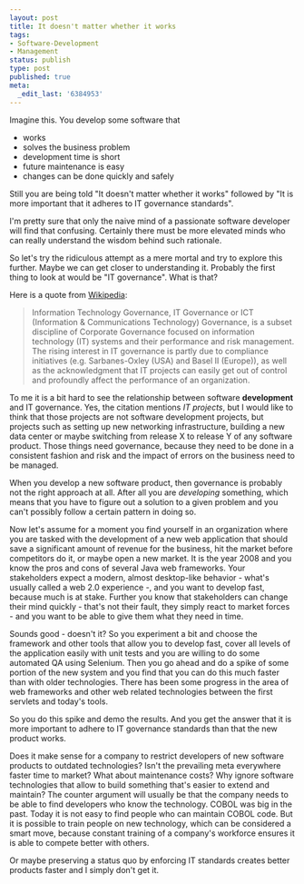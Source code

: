 ```yaml
---
layout: post
title: It doesn't matter whether it works
tags:
- Software-Development
- Management
status: publish
type: post
published: true
meta:
  _edit_last: '6384953'
---
```

<p>Imagine this. You develop some software that</p>

<ul><li>works</li>
<li>solves the business problem</li>
<li>development time is short</li>
<li>future maintenance is easy</li>
<li>changes can be done quickly and safely</li>
</ul>

<p>Still you are being told "It doesn't matter whether it works" followed by "It is more important that it adheres to IT governance standards".</p>

<p>I'm pretty sure that only the naive mind of a passionate software developer will find that confusing. Certainly there must be more elevated minds who can really understand the wisdom behind such rationale.</p>

<p>So let's try the ridiculous attempt as a mere mortal and try to explore this further. Maybe we can get closer to understanding it. Probably the first thing to look at would be "IT governance". What is that?</p>

<p>Here is a quote from <a href="http://en.wikipedia.org/wiki/Information_technology_governance">Wikipedia</a>:</p>

<blockquote>Information Technology Governance, IT Governance or ICT (Information &amp; Communications Technology) Governance, is a subset discipline of Corporate Governance focused on information technology (IT) systems and their performance and risk management. The rising interest in IT governance is partly due to compliance initiatives (e.g. Sarbanes-Oxley (USA) and Basel II (Europe)), as well as the acknowledgment that IT projects can easily get out of control and profoundly affect the performance of an organization.</blockquote>

<p>To me it is a bit hard to see the relationship between software <strong>development</strong> and IT governance. Yes, the citation mentions <em>IT projects</em>, but I would like to think that those projects are not software development projects, but projects such as setting up new networking infrastructure, building a new data center or maybe switching from release X to release Y of any software product. Those things need governance, because they need to be done in a consistent fashion and risk and the impact of errors on the business need to be managed.</p>

<p>When you develop a new software product, then governance is probably not the right approach at all. After all you are <em>developing</em> something, which means that you have to figure out a solution to a given problem and you can't possibly follow a certain pattern in doing so.</p>

<p>Now let's assume for a moment you find yourself in an organization where you are tasked with the development of a new web application that should save a significant amount of revenue for the business, hit the market before competitors do it, or maybe open a new market. It is the year 2008 and you know the pros and cons of several Java web frameworks. Your stakeholders expect a modern, almost desktop-like behavior - what's usually called a web 2.0 experience -, and you want to develop fast, because much is at stake. Further you know that stakeholders can change their mind quickly - that's not their fault, they simply react to market forces - and you want to be able to give them what they need in time.</p>

<p>Sounds good - doesn't it? So you experiment a bit and choose the framework and other tools that allow you to develop fast, cover all levels of the application easily with unit tests and you are willing to do some automated QA using Selenium. Then you go ahead and do a spike of some portion of the new system and you find that you can do this much faster than with older technologies. There has been some progress in the area of web frameworks and other web related technologies between the first servlets and today's tools.</p>

<p>So you do this spike and demo the results. And you get the answer that it is more important to adhere to IT governance standards than that the new product works. </p>

<p>Does it make sense for a company to restrict developers of new software products to outdated technologies? Isn't the prevailing meta everywhere faster time to market? What about maintenance costs? Why ignore software technologies that allow to build something that's easier to extend and maintain? The counter argument will usually be that the company needs to be able to find developers who know the technology. COBOL was big in the past. Today it is not easy to find people who can maintain COBOL code. But it is possible to train people on new technology, which can be considered a smart move, because constant training of a company's workforce ensures it is able to compete better with others.</p>

<p>Or maybe preserving a status quo by enforcing IT standards creates better products faster and I simply don't get it.</p>
